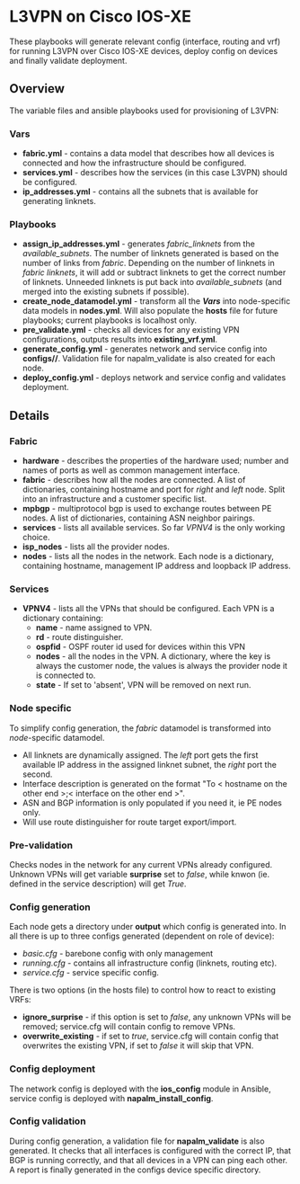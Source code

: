 # L3VPN on Cisco IOS-XE
These playbooks will generate relevant config (interface, routing and vrf) for running L3VPN over Cisco IOS-XE devices, deploy config on devices and finally validate deployment.

## Overview
The variable files and ansible playbooks used for provisioning of L3VPN:

### Vars
* **fabric.yml** - contains a data model that describes how all devices is connected and how the infrastructure should be configured.
* **services.yml** - describes how the services (in this case L3VPN) should be configured.
* **ip_addresses.yml** - contains all the subnets that is available for generating linknets.

### Playbooks
* **assign_ip_addresses.yml** - generates *fabric_linknets* from the *available_subnets*. The number of linknets generated is based on the number of links from *fabric*. 
Depending on the number of linknets in *fabric linknets*, it will add or subtract linknets to get the correct number of linknets. Unneeded linknets is put back into *available_subnets* (and merged into the existing subnets if possible).
* **create_node_datamodel.yml** - transform all the _**Vars**_ into node-specific data models in **nodes.yml**. Will also populate the **hosts** file for future playbooks; current playbooks is localhost only.
* **pre_validate.yml** - checks all devices for any existing VPN configurations, outputs results into **existing_vrf.yml**.
* **generate_config.yml** - generates network and service config into **configs/<hostname>/**. Validation file for napalm_validate is also created for each node.
* **deploy_config.yml** - deploys network and service config and validates deployment.

## Details

### Fabric
* **hardware** - describes the properties of the hardware used; number and names of ports as well as common management interface.
* **fabric** - describes how all the nodes are connected. A list of dictionaries, containing hostname and port for *right* and *left* node. Split into an infrastructure and a customer specific list.
* **mpbgp** - multiprotocol bgp is used to exchange routes between PE nodes. A list of dictionaries, containing ASN neighbor pairings. 
* **services** - lists all available services. So far *VPNV4* is the only working choice.
* **isp_nodes** - lists all the provider nodes.
* **nodes** - lists all the nodes in the network. Each node is a dictionary, containing hostname, management IP address and loopback IP address.

### Services
* **VPNV4** - lists all the VPNs that should be configured. Each VPN is a dictionary containing:
    * **name** - name assigned to VPN.
    * **rd** - route distinguisher.
    * **ospfid** - OSPF router id used for devices within this VPN
    * **nodes** - all the nodes in the VPN. A dictionary, where the key is always the customer node, the values is always the provider node it is connected to.
    * **state** - If set to 'absent', VPN will be removed on next run.

### Node specific
To simplify config generation, the *fabric* datamodel is transformed into *node*-specific datamodel.
* All linknets are dynamically assigned. The *left* port gets the first available IP address in the assigned linknet subnet, the *right* port the second.
* Interface description is generated on the format "To < hostname on the other end >;< interface on the other end >".
* ASN and BGP information is only populated if you need it, ie PE nodes only.
* Will use route distinguisher for route target export/import.

### Pre-validation
Checks nodes in the network for any current VPNs already configured. Unknown VPNs will get variable **surprise** set to *false*, while knwon (ie. defined in the service description) will get *True*.

### Config generation
Each node gets a directory under **output** which config is generated into. In all there is up to three configs generated (dependent on role of device):
  * *basic.cfg* - barebone config with only management
  * *running.cfg* - contains all infrastructure config (linknets, routing etc).
  * *service.cfg* - service specific config.

There is two options (in the hosts file) to control how to react to existing VRFs:
* **ignore_surprise** - if this option is set to *false*, any unknown VPNs will be removed; service.cfg will contain config to remove VPNs.
*  **overwrite_existing** - if set to *true*, service.cfg will contain config that overwrites the existing VPN, if set to *false* it will skip that VPN.

### Config deployment
The network config is deployed with the **ios_config** module in Ansible, service config is deployed with **napalm_install_config**.

### Config validation
During config generation, a validation file for **napalm_validate** is also generated. It checks that all interfaces is configured with the correct IP, that BGP is running correctly, and that all devices in a VPN can ping each other. A report is finally generated in the configs device specific directory.